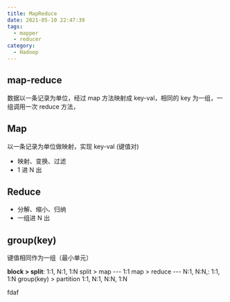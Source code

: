 ```yaml
---
title: MapReduce
date: 2021-05-10 22:47:39
tags:
  - mapper
  - reducer
category:
  - Hadoop
---
```


## map-reduce

数据以一条记录为单位，经过 map 方法映射成 key-val，相同的 key 为一组，一组调用一次 reduce 方法，

## Map

以一条记录为单位做映射，实现 key-val (键值对)

- 映射、变换、过滤
- 1 进 N 出

## Reduce

- 分解、缩小、归纳
- 一组进 N 出

## group(key)

键值相同作为一组（最小单元）

**block > split**: 1:1, N:1, 1:N
split > map --- 1:1
map > reduce --- N:1, N:N,: 1:1, 1:N
group(key) > partition 1:1, N:1, N:N, 1:N

fdaf
